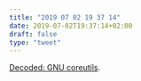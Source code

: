 ```yaml
---
title: "2019 07 02 19 37 14"
date: 2019-07-02T19:37:14+02:00
draft: false
type: "tweet"
---
```

[Decoded: GNU coreutils](https://www.maizure.org/projects/decoded-gnu-coreutils/index.html).
